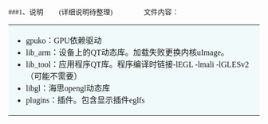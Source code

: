 <font face="微软雅黑">
###1、说明
&emsp;&emsp;(详细说明待整理)
&emsp;&emsp;
&emsp;&emsp;文件内容：
<table><tr><td bgcolor=#F1FAFA style="width: 1300px;">

 - gpuko：GPU依赖驱动
 - lib_arm：设备上的QT动态库。加载失败更换内核uImage。
 - lib_tool：应用程序QT库。程序编译时链接-lEGL -lmali -lGLESv2（可能不需要）
 - libgl：海思opengl动态库
 - plugins：插件。包含显示插件eglfs
</td></tr></table>